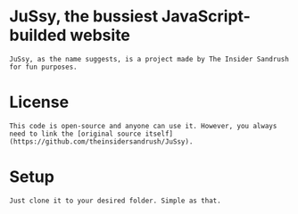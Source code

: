 # JuSsy, the bussiest JavaScript-builded website
    JuSsy, as the name suggests, is a project made by The Insider Sandrush for fun purposes.

# License
    This code is open-source and anyone can use it. However, you always need to link the [original source itself](https://github.com/theinsidersandrush/JuSsy).

# Setup
    Just clone it to your desired folder. Simple as that.
